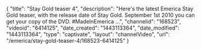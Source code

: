 {
    "title": "Stay Gold teaser 4",
    "description": "Here's the latest Emerica Stay Gold teaser, with the release date of Stay Gold. September 1st 2010 you can get your copy of the DVD. #MadeInEmerica ...",
    "channelid": "168523",
    "videoid": "6414125",
    "date_created": "1443113364",
    "date_modified": "1443113364",
    "type": "captivate",
    "layout": "channelVideo",
    "url": "\/emerica\/stay-gold-teaser-4\/168523-6414125"
}